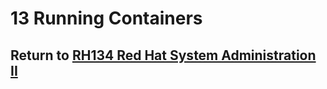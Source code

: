 # 13 Running Containers

## Return to [RH134 Red Hat System Administration II](/rh134_red_hat_system_administration_ii/README.md)
